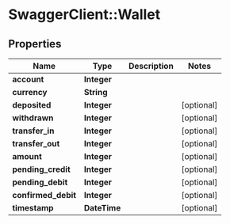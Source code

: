 # SwaggerClient::Wallet

## Properties
Name | Type | Description | Notes
------------ | ------------- | ------------- | -------------
**account** | **Integer** |  | 
**currency** | **String** |  | 
**deposited** | **Integer** |  | [optional] 
**withdrawn** | **Integer** |  | [optional] 
**transfer_in** | **Integer** |  | [optional] 
**transfer_out** | **Integer** |  | [optional] 
**amount** | **Integer** |  | [optional] 
**pending_credit** | **Integer** |  | [optional] 
**pending_debit** | **Integer** |  | [optional] 
**confirmed_debit** | **Integer** |  | [optional] 
**timestamp** | **DateTime** |  | [optional] 


